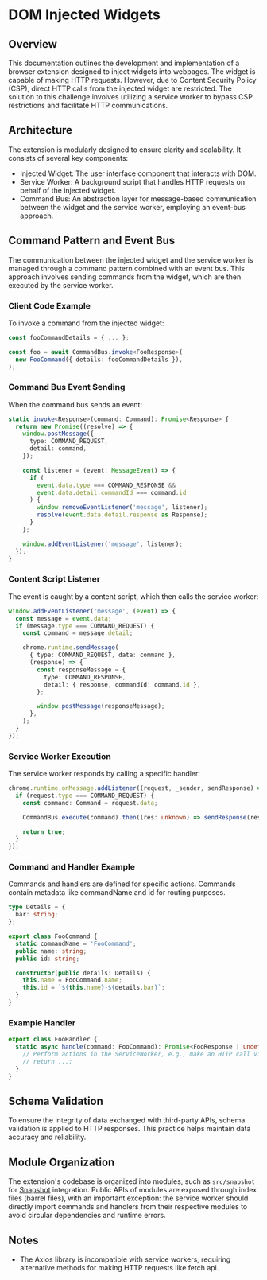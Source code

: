 # DOM Injected Widgets

## Overview

This documentation outlines the development and implementation of a browser extension designed to inject widgets into webpages. The widget is capable of making HTTP requests.
However, due to Content Security Policy (CSP), direct HTTP calls from the injected widget are restricted.
The solution to this challenge involves utilizing a service worker to bypass CSP restrictions and facilitate HTTP communications.

## Architecture

The extension is modularly designed to ensure clarity and scalability. It consists of several key components:

- Injected Widget: The user interface component that interacts with DOM.
- Service Worker: A background script that handles HTTP requests on behalf of the injected widget.
- Command Bus: An abstraction layer for message-based communication between the widget and the service worker, employing an event-bus approach.

## Command Pattern and Event Bus

The communication between the injected widget and the service worker is managed through a command pattern combined with an event bus.
This approach involves sending commands from the widget, which are then executed by the service worker.

### Client Code Example

To invoke a command from the injected widget:

```ts
const fooCommandDetails = { ... };

const foo = await CommandBus.invoke<FooResponse>(
  new FooCommand({ details: fooCommandDetails }),
);
```

### Command Bus Event Sending

When the command bus sends an event:

```ts
static invoke<Response>(command: Command): Promise<Response> {
  return new Promise((resolve) => {
    window.postMessage({
      type: COMMAND_REQUEST,
      detail: command,
    });

    const listener = (event: MessageEvent) => {
      if (
        event.data.type === COMMAND_RESPONSE &&
        event.data.detail.commandId === command.id
      ) {
        window.removeEventListener('message', listener);
        resolve(event.data.detail.response as Response);
      }
    };

    window.addEventListener('message', listener);
  });
}
```

### Content Script Listener

The event is caught by a content script, which then calls the service worker:

```ts
window.addEventListener('message', (event) => {
  const message = event.data;
  if (message.type === COMMAND_REQUEST) {
    const command = message.detail;

    chrome.runtime.sendMessage(
      { type: COMMAND_REQUEST, data: command },
      (response) => {
        const responseMessage = {
          type: COMMAND_RESPONSE,
          detail: { response, commandId: command.id },
        };

        window.postMessage(responseMessage);
      },
    );
  }
});
```

### Service Worker Execution

The service worker responds by calling a specific handler:

```ts
chrome.runtime.onMessage.addListener((request, _sender, sendResponse) => {
  if (request.type === COMMAND_REQUEST) {
    const command: Command = request.data;

    CommandBus.execute(command).then((res: unknown) => sendResponse(res));

    return true;
  }
});
```

### Command and Handler Example

Commands and handlers are defined for specific actions. Commands contain metadata like commandName and id for routing purposes.

```ts
type Details = {
  bar: string;
};

export class FooCommand {
  static commandName = 'FooCommand';
  public name: string;
  public id: string;

  constructor(public details: Details) {
    this.name = FooCommand.name;
    this.id = `${this.name}-${details.bar}`;
  }
}
```

### Example Handler

```ts
export class FooHandler {
  static async handle(command: FooCommand): Promise<FooResponse | undefined> {
    // Perform actions in the ServiceWorker, e.g., make an HTTP call via fetch
    // return ...;
  }
}
```

## Schema Validation

To ensure the integrity of data exchanged with third-party APIs, schema validation is applied to HTTP responses.
This practice helps maintain data accuracy and reliability.

## Module Organization

The extension's codebase is organized into modules, such as `src/snapshot` for [Snapshot](https://snapshot.org/#/) integration.
Public APIs of modules are exposed through index files (barrel files), with an important exception: the service worker should directly import commands and handlers from their respective modules to avoid circular dependencies and runtime errors.

## Notes

- The Axios library is incompatible with service workers, requiring alternative methods for making HTTP requests like fetch api.
